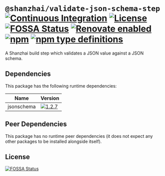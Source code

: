 # `@shanzhai/validate-json-schema-step` [![Continuous Integration](https://github.com/jameswilddev/shanzhai/workflows/Continuous%20Integration/badge.svg)](https://github.com/jameswilddev/shanzhai/actions) [![License](https://img.shields.io/github/license/jameswilddev/shanzhai.svg)](https://github.com/jameswilddev/shanzhai/blob/master/license) [![FOSSA Status](https://app.fossa.io/api/projects/git%2Bgithub.com%2Fjameswilddev%2Fshanzhai.svg?type=shield)](https://app.fossa.io/projects/git%2Bgithub.com%2Fjameswilddev%2Fshanzhai?ref=badge_shield) [![Renovate enabled](https://img.shields.io/badge/renovate-enabled-brightgreen.svg)](https://renovatebot.com/) [![npm](https://img.shields.io/npm/v/@shanzhai/validate-json-schema-step.svg)](https://www.npmjs.com/package/@shanzhai/validate-json-schema-step) [![npm type definitions](https://img.shields.io/npm/types/@shanzhai/validate-json-schema-step.svg)](https://www.npmjs.com/package/@shanzhai/validate-json-schema-step)

A Shanzhai build step which validates a JSON value against a JSON schema.

## Dependencies

This package has the following runtime dependencies:

Name       | Version                                                                                          
---------- | -------------------------------------------------------------------------------------------------
jsonschema | [![1.2.7](https://img.shields.io/npm/v/jsonschema.svg)](https://www.npmjs.com/package/jsonschema)

## Peer Dependencies

This package has no runtime peer dependencies (it does not expect any other packages to be installed alongside itself).

## License

[![FOSSA Status](https://app.fossa.io/api/projects/git%2Bgithub.com%2Fjameswilddev%2Fshanzhai.svg?type=large)](https://app.fossa.io/projects/git%2Bgithub.com%2Fjameswilddev%2Fshanzhai?ref=badge_large)
